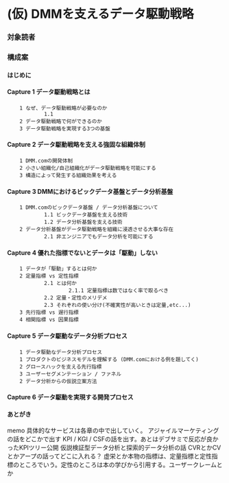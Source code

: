 # (仮) DMMを支えるデータ駆動戦略

### 対象読者

### 構成案

#### はじめに

#### Capture 1 データ駆動戦略とは
        1 なぜ、データ駆動戦略が必要なのか
                1.1 
        2 データ駆動戦略で何ができるのか
        3 データ駆動戦略を実現する3つの基盤
        
#### Capture 2 データ駆動戦略を支える強固な組織体制
        1 DMM.comの開発体制
        2 小さい組織化/自己組織化がデータ駆動戦略を可能にする
        3 構造によって発生する組織効果を考える
        
#### Capture 3 DMMにおけるビックデータ基盤とデータ分析基盤
        1 DMM.comのビックデータ基盤 / データ分析基盤について
                1.1 ビックデータ基盤を支える技術
                1.2 データ分析基盤を支える技術
        2 データ分析基盤がデータ駆動戦略を組織に浸透させる大事な存在
                2.1 非エンジニアでもデータ分析を可能にする

#### Capture 4 優れた指標でないとデータは「駆動」しない
        1 データが「駆動」するとは何か
        2 定量指標 vs 定性指標
                2.1 とは何か
                        2.1.1 定量指標は数ではなく率で取るべき
                2.2 定量・定性のメリデメ
                2.3 それぞれの使い分け(不確実性が高いときは定量,etc...)
        3 先行指標 vs 遅行指標
        4 相関指標 vs 因果指標
        
#### Capture 5 データ駆動なデータ分析プロセス
        1 データ駆動なデータ分析プロセス
        1 プロダクトのビジネスモデルを理解する (DMM.comにおける例を題してく)
        2 グロースハックを支える先行指標
        3 ユーザーセグメンテーション / ファネル
        2 データ分析からの仮説立案方法
        
#### Capture 6 データ駆動を実現する開発プロセス
        
####  あとがき

memo
具体的なサービスは各章の中で出していく。
アジャイルマーケティングの話をどこかで出す
KPI / KGI / CSFの話を出す。あとはデブサミで反応が良かったKPIツリー公開
仮説検証型データ分析と探索的データ分析の話
CVRとかCVとかアープの話ってどこに入れる？
虚栄とか本物の指標は、定量指標と定性指標のところでいう。定性のところは本の学びから引用する。ユーザークレームとか
       
      

